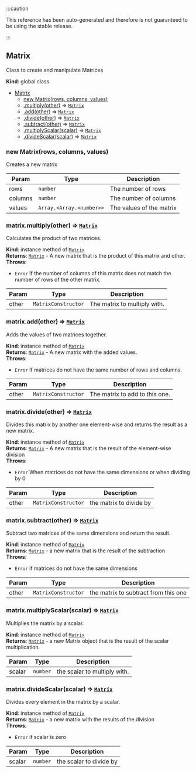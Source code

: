 :::caution

This reference has been auto-generated and therefore is not guaranteed to be using the stable release.

:::

<a name="Matrix"></a>

## Matrix

Class to create and manipulate Matrices

**Kind**: global class

-   [Matrix](#Matrix)
    -   [new Matrix(rows, columns, values)](#new_Matrix_new)
    -   [.multiply(other)](#Matrix+multiply) ⇒ [<code>Matrix</code>](#Matrix)
    -   [.add(other)](#Matrix+add) ⇒ [<code>Matrix</code>](#Matrix)
    -   [.divide(other)](#Matrix+divide) ⇒ [<code>Matrix</code>](#Matrix)
    -   [.subtract(other)](#Matrix+subtract) ⇒ [<code>Matrix</code>](#Matrix)
    -   [.multiplyScalar(scalar)](#Matrix+multiplyScalar) ⇒ [<code>Matrix</code>](#Matrix)
    -   [.divideScalar(scalar)](#Matrix+divideScalar) ⇒ [<code>Matrix</code>](#Matrix)

<a name="new_Matrix_new"></a>

### new Matrix(rows, columns, values)

Creates a new matrix

| Param   | Type                                            | Description              |
| ------- | ----------------------------------------------- | ------------------------ |
| rows    | <code>number</code>                             | The number of rows       |
| columns | <code>number</code>                             | The number of columns    |
| values  | <code>Array.&lt;Array.&lt;number&gt;&gt;</code> | The values of the matrix |

<a name="Matrix+multiply"></a>

### matrix.multiply(other) ⇒ [<code>Matrix</code>](#Matrix)

Calculates the product of two matrices.

**Kind**: instance method of [<code>Matrix</code>](#Matrix)  
**Returns**: [<code>Matrix</code>](#Matrix) - A new matrix that is the product of this matrix and other.  
**Throws**:

-   <code>Error</code> If the number of columns of this matrix does not match the number of rows of the other matrix.

| Param | Type                           | Description                  |
| ----- | ------------------------------ | ---------------------------- |
| other | <code>MatrixConstructor</code> | The matrix to multiply with. |

<a name="Matrix+add"></a>

### matrix.add(other) ⇒ [<code>Matrix</code>](#Matrix)

Adds the values of two matrices together.

**Kind**: instance method of [<code>Matrix</code>](#Matrix)  
**Returns**: [<code>Matrix</code>](#Matrix) - A new matrix with the added values.  
**Throws**:

-   <code>Error</code> If matrices do not have the same number of rows and columns.

| Param | Type                           | Description                    |
| ----- | ------------------------------ | ------------------------------ |
| other | <code>MatrixConstructor</code> | The matrix to add to this one. |

<a name="Matrix+divide"></a>

### matrix.divide(other) ⇒ [<code>Matrix</code>](#Matrix)

Divides this matrix by another one element-wise and returns the result as a new matrix.

**Kind**: instance method of [<code>Matrix</code>](#Matrix)  
**Returns**: [<code>Matrix</code>](#Matrix) - A new matrix that is the result of the element-wise division  
**Throws**:

-   <code>Error</code> When matrices do not have the same dimensions or when dividing by 0

| Param | Type                           | Description             |
| ----- | ------------------------------ | ----------------------- |
| other | <code>MatrixConstructor</code> | the matrix to divide by |

<a name="Matrix+subtract"></a>

### matrix.subtract(other) ⇒ [<code>Matrix</code>](#Matrix)

Subtract two matrices of the same dimensions and return the result.

**Kind**: instance method of [<code>Matrix</code>](#Matrix)  
**Returns**: [<code>Matrix</code>](#Matrix) - a new matrix that is the result of the subtraction  
**Throws**:

-   <code>Error</code> if matrices do not have the same dimensions

| Param | Type                           | Description                          |
| ----- | ------------------------------ | ------------------------------------ |
| other | <code>MatrixConstructor</code> | the matrix to subtract from this one |

<a name="Matrix+multiplyScalar"></a>

### matrix.multiplyScalar(scalar) ⇒ [<code>Matrix</code>](#Matrix)

Multiplies the matrix by a scalar.

**Kind**: instance method of [<code>Matrix</code>](#Matrix)  
**Returns**: [<code>Matrix</code>](#Matrix) - a new Matrix object that is the result of the scalar multiplication.

| Param  | Type                | Description                  |
| ------ | ------------------- | ---------------------------- |
| scalar | <code>number</code> | the scalar to multiply with. |

<a name="Matrix+divideScalar"></a>

### matrix.divideScalar(scalar) ⇒ [<code>Matrix</code>](#Matrix)

Divides every element in the matrix by a scalar.

**Kind**: instance method of [<code>Matrix</code>](#Matrix)  
**Returns**: [<code>Matrix</code>](#Matrix) - a new matrix with the results of the division  
**Throws**:

-   <code>Error</code> if scalar is zero

| Param  | Type                | Description             |
| ------ | ------------------- | ----------------------- |
| scalar | <code>number</code> | the scalar to divide by |
